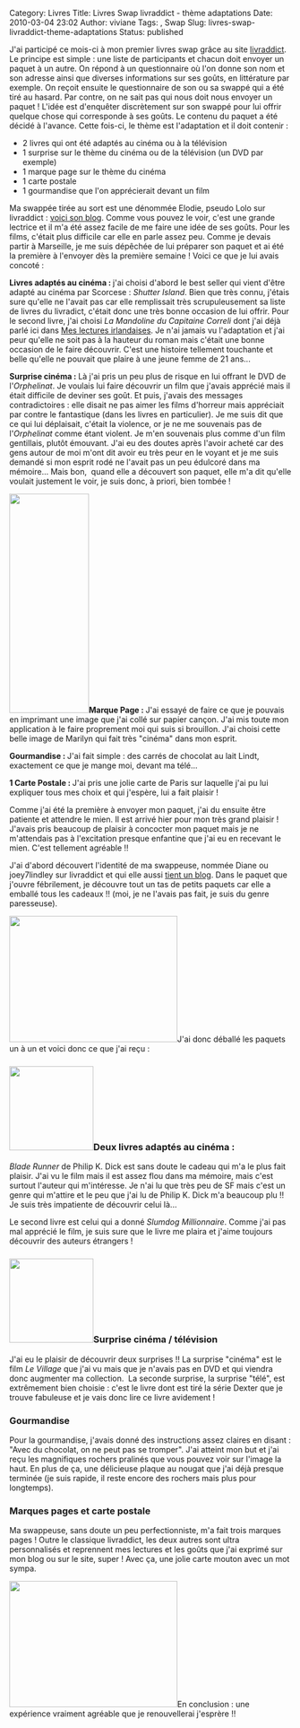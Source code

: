Category: Livres
Title: Livres Swap livraddict - thème adaptations
Date: 2010-03-04 23:02
Author: viviane
Tags: ,  Swap
Slug: livres-swap-livraddict-theme-adaptations
Status: published

J'ai participé ce mois-ci à mon premier livres swap grâce au site <a href="http://www.livraddict.com/">livraddict</a>. Le principe est simple : une liste de participants et chacun doit envoyer un paquet à un autre. On répond à un questionnaire où l'on donne son nom et son adresse ainsi que diverses informations sur ses goûts, en littérature par exemple. On reçoit ensuite le questionnaire de son ou sa swappé qui a été tiré au hasard. Par contre, on ne sait pas qui nous doit nous envoyer un paquet ! L'idée est d'enquêter discrètement sur son swappé pour lui offrir quelque chose qui corresponde à ses goûts. Le contenu du paquet a été décidé à l'avance. Cette fois-ci, le thème est l'adaptation et il doit contenir :
<ul>
	<li>2 livres qui ont été adaptés au cinéma ou à la télévision</li>
	<li>1 surprise sur le thème du cinéma ou de la télévision (un DVD par exemple)</li>
	<li>1 marque page sur le thème du cinéma</li>
	<li>1 carte postale</li>
	<li>1 gourmandise que l'on apprécierait devant un film</li>
</ul>
Ma swappée tirée au sort est une dénommée Elodie, pseudo Lolo sur livraddict : <a href="http://lecturesdelodie.blogspot.com/">voici son blog</a>. Comme vous pouvez le voir, c'est une grande lectrice et il m'a été assez facile de me faire une idée de ses goûts. Pour les films, c'était plus difficile car elle en parle assez peu. Comme je devais partir à Marseille, je me suis dépêchée de lui préparer son paquet et ai été la première à l'envoyer dès la première semaine ! Voici ce que je lui avais concoté :

<strong>Livres adaptés au cinéma : </strong>j'ai choisi d'abord le best seller qui vient d'être adapté au cinéma par Scorcese : <em>Shutter Island</em>. Bien que très connu, j'étais sure qu'elle ne l'avait pas car elle remplissait très scrupuleusement sa liste de livres du livradict, c'était donc une très bonne occasion de lui offrir. Pour le second livre, j'ai choisi <em>La Mandoline du Capitaine Correli </em>dont j'ai déjà parlé ici dans <a href="http://www.viviane-voyages.com/voyages/un-an-en-irlande/mes-lectures-irlandaises">Mes lectures irlandaises</a>. Je n'ai jamais vu l'adaptation et j'ai peur qu'elle ne soit pas à la hauteur du roman mais c'était une bonne occasion de le faire découvrir. C'est une histoire tellement touchante et belle qu'elle ne pouvait que plaire à une jeune femme de 21 ans...

<strong>Surprise cinéma : </strong>Là j'ai pris un peu plus de risque en lui offrant le DVD de l'<em>Orphelinat</em>. Je voulais lui faire découvrir un film que j'avais apprécié mais il était difficile de deviner ses goût. Et puis, j'avais des messages contradictoires : elle disait ne pas aimer les films d'horreur mais appréciait par contre le fantastique (dans les livres en particulier). Je me suis dit que ce qui lui déplaisait, c'était la violence, or je ne me souvenais pas de l'<em>Orphelinat </em>comme étant violent. Je m'en souvenais plus comme d'un film gentillais, plutôt émouvant. J'ai eu des doutes après l'avoir acheté car des gens autour de moi m'ont dit avoir eu très peur en le voyant et je me suis demandé si mon esprit rodé ne l'avait pas un peu édulcoré dans ma mémoire... Mais bon,  quand elle a découvert son paquet, elle m'a dit qu'elle voulait justement le voir, je suis donc, à priori, bien tombée !

<strong><a href="http://www.viviane-voyages.com/wp-content/uploads/2010/03/marlyn.jpg"><img class="alignleft size-full wp-image-1195" title="Marilyn" src="http://www.viviane-voyages.com/wp-content/uploads/2010/03/marlyn.jpg" alt="" width="142" height="391" /></a>Marque Page : </strong>J'ai essayé de faire ce que je pouvais en imprimant une image que j'ai collé sur papier cançon. J'ai mis toute mon application à le faire proprement moi qui suis si brouillon. J'ai choisi cette belle image de Marilyn qui fait très "cinéma" dans mon esprit.

<strong>Gourmandise : </strong>J'ai fait simple : des carrés de chocolat au lait Lindt, exactement ce que je mange moi, devant ma télé...

<strong>1 Carte Postale : </strong>J'ai pris une jolie carte de Paris sur laquelle j'ai pu lui expliquer tous mes choix et qui j'espère, lui a fait plaisir !

Comme j'ai été la première à envoyer mon paquet, j'ai du ensuite être patiente et attendre le mien. Il est arrivé hier pour mon très grand plaisir ! J'avais pris beaucoup de plaisir à concocter mon paquet mais je ne m'attendais pas à l'excitation presque enfantine que j'ai eu en recevant le mien. C'est tellement agréable !!

J'ai d'abord découvert l'identité de ma swappeuse, nommée Diane ou joey7lindley sur livraddict et qui elle aussi <a href="http://joey7lindley09.over-blog.com/">tient un blog</a>. Dans le paquet que j'ouvre fébrilement, je découvre tout un tas de petits paquets car elle a emballé tous les cadeaux !! (moi, je ne l'avais pas fait, je suis du genre paresseuse).

<a href="http://www.viviane-voyages.com/wp-content/uploads/2010/03/P1070173.jpg"><img class="aligncenter size-medium wp-image-1196" src="http://www.viviane-voyages.com/wp-content/uploads/2010/03/P1070173-300x225.jpg" alt="" width="300" height="225" /></a>J'ai donc déballé les paquets un à un et voici donc ce que j'ai reçu :
<h3><a href="http://www.viviane-voyages.com/wp-content/uploads/2010/03/P1070177.jpg"><img class="alignleft size-thumbnail wp-image-1197" src="http://www.viviane-voyages.com/wp-content/uploads/2010/03/P1070177-150x150.jpg" alt="" width="150" height="150" /></a>Deux livres adaptés au cinéma :</h3>
<em>Blade Runner</em> de Philip K. Dick est sans doute le cadeau qui m'a le plus fait plaisir. J'ai vu le film mais il est assez flou dans ma mémoire, mais c'est surtout l'auteur qui m'intéresse. Je n'ai lu que très peu de SF mais c'est un genre qui m'attire et le peu que j'ai lu de Philip K. Dick m'a beaucoup plu !! Je suis très impatiente de découvrir celui là...

Le second livre est celui qui a donné <em>Slumdog Millionnaire</em>. Comme j'ai pas mal apprécié le film, je suis sure que le livre me plaira et j'aime toujours découvrir des auteurs étrangers !
<h3><a href="http://www.viviane-voyages.com/wp-content/uploads/2010/03/P1070180.jpg"><img class="alignleft size-thumbnail wp-image-1198" src="http://www.viviane-voyages.com/wp-content/uploads/2010/03/P1070180-150x150.jpg" alt="" width="150" height="150" /></a>Surprise cinéma / télévision</h3>
J'ai eu le plaisir de découvrir deux surprises !! La surprise "cinéma" est le film <em>Le Village</em> que j'ai vu mais que je n'avais pas en DVD et qui viendra donc augmenter ma collection.  La seconde surprise, la surprise "télé", est extrêmement bien choisie : c'est le livre dont est tiré la série Dexter que je trouve fabuleuse et je vais donc lire ce livre avidement !
<h3>Gourmandise</h3>
Pour la gourmandise, j'avais donné des instructions assez claires en disant : "Avec du chocolat, on ne peut pas se tromper". J'ai atteint mon but et j'ai reçu les magnifiques rochers pralinés que vous pouvez voir sur l'image la haut. En plus de ça, une délicieuse plaque au nougat que j'ai déjà presque terminée (je suis rapide, il reste encore des rochers mais plus pour longtemps).
<h3>Marques pages et carte postale</h3>
Ma swappeuse, sans doute un peu perfectionniste, m'a fait trois marques pages ! Outre le classique livraddict, les deux autres sont ultra personnalisés et reprennent mes lectures et les goûts que j'ai exprimé sur mon blog ou sur le site, super ! Avec ça, une jolie carte mouton avec un mot sympa.

<a href="http://www.viviane-voyages.com/wp-content/uploads/2010/03/P1070176.jpg"><img class="aligncenter size-medium wp-image-1199" src="http://www.viviane-voyages.com/wp-content/uploads/2010/03/P1070176-300x225.jpg" alt="" width="300" height="225" /></a>En conclusion : une expérience vraiment agréable que je renouvellerai j'esprère !!